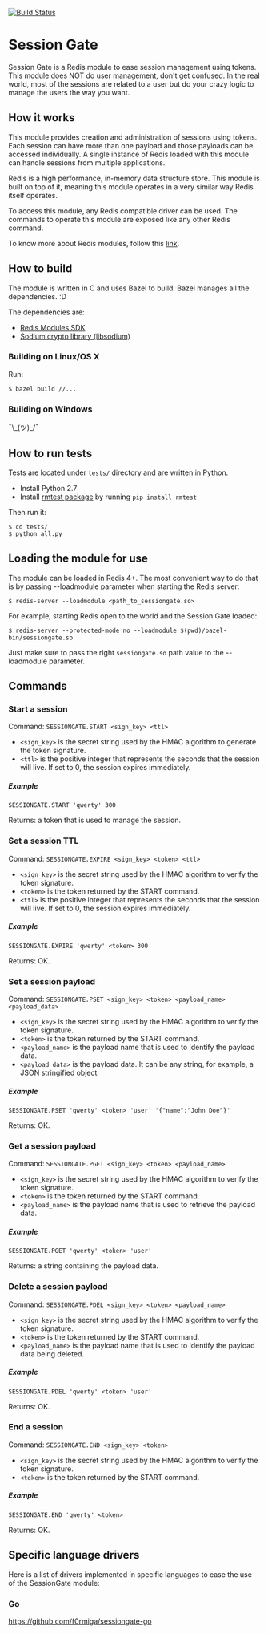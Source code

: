 [
![Build Status](https://travis-ci.org/f0rmiga/sessiongate.svg?branch=master)
](https://travis-ci.org/f0rmiga/sessiongate)

# Session Gate

Session Gate is a Redis module to ease session management using tokens. This module does NOT do user
management, don't get confused. In the real world, most of the sessions are related to a user but do
your crazy logic to manage the users the way you want.

## How it works

This module provides creation and administration of sessions using tokens. Each session can have
more than one payload and those payloads can be accessed individually. A single instance of Redis
loaded with this module can handle sessions from multiple applications.

Redis is a high performance, in-memory data structure store. This module is built on top of it,
meaning this module operates in a very similar way Redis itself operates.

To access this module, any Redis compatible driver can be used. The commands to operate this module
are exposed like any other Redis command.

To know more about Redis modules, follow this [link](http://antirez.com/news/106).

## How to build

The module is written in C and uses Bazel to build. Bazel manages all the dependencies. :D

The dependencies are:
- [Redis Modules SDK](https://github.com/RedisLabs/RedisModulesSDK)
- [Sodium crypto library (libsodium)](https://download.libsodium.org/doc/)

### Building on Linux/OS X

Run:

```
$ bazel build //...
```

### Building on Windows

¯\\\_(ツ)\_/¯

## How to run tests

Tests are located under `tests/` directory and are written in Python.

- Install Python 2.7
- Install [rmtest package](https://github.com/RedisLabs/rmtest) by running `pip install rmtest`

Then run it:
```
$ cd tests/
$ python all.py
```

## Loading the module for use

The module can be loaded in Redis 4+. The most convenient way to do that is by passing --loadmodule
parameter when starting the Redis server:

```
$ redis-server --loadmodule <path_to_sessiongate.so>
```

For example, starting Redis open to the world and the Session Gate loaded:
```
$ redis-server --protected-mode no --loadmodule $(pwd)/bazel-bin/sessiongate.so
```

Just make sure to pass the right `sessiongate.so` path value to the --loadmodule parameter.

## Commands

### Start a session

Command: `SESSIONGATE.START <sign_key> <ttl>`

- `<sign_key>` is the secret string used by the HMAC algorithm to generate the token signature.
- `<ttl>` is the positive integer that represents the seconds that the session will live. If set to
0, the session expires immediately.

##### Example
```
SESSIONGATE.START 'qwerty' 300
```

Returns: a token that is used to manage the session.

### Set a session TTL

Command: `SESSIONGATE.EXPIRE <sign_key> <token> <ttl>`

- `<sign_key>` is the secret string used by the HMAC algorithm to verify the token signature.
- `<token>` is the token returned by the START command.
- `<ttl>` is the positive integer that represents the seconds that the session will live. If set to
0, the session expires immediately.

##### Example
```
SESSIONGATE.EXPIRE 'qwerty' <token> 300
```

Returns: OK.

### Set a session payload

Command: `SESSIONGATE.PSET <sign_key> <token> <payload_name> <payload_data>`

- `<sign_key>` is the secret string used by the HMAC algorithm to verify the token signature.
- `<token>` is the token returned by the START command.
- `<payload_name>` is the payload name that is used to identify the payload data.
- `<payload_data>` is the payload data. It can be any string, for example, a JSON stringified
object.

##### Example
```
SESSIONGATE.PSET 'qwerty' <token> 'user' '{"name":"John Doe"}'
```

Returns: OK.

### Get a session payload

Command: `SESSIONGATE.PGET <sign_key> <token> <payload_name>`

- `<sign_key>` is the secret string used by the HMAC algorithm to verify the token signature.
- `<token>` is the token returned by the START command.
- `<payload_name>` is the payload name that is used to retrieve the payload data.

##### Example
```
SESSIONGATE.PGET 'qwerty' <token> 'user'
```

Returns: a string containing the payload data.

### Delete a session payload

Command: `SESSIONGATE.PDEL <sign_key> <token> <payload_name>`

- `<sign_key>` is the secret string used by the HMAC algorithm to verify the token signature.
- `<token>` is the token returned by the START command.
- `<payload_name>` is the payload name that is used to identify the payload data being deleted.

##### Example
```
SESSIONGATE.PDEL 'qwerty' <token> 'user'
```

Returns: OK.

### End a session

Command: `SESSIONGATE.END <sign_key> <token>`

- `<sign_key>` is the secret string used by the HMAC algorithm to verify the token signature.
- `<token>` is the token returned by the START command.

##### Example
```
SESSIONGATE.END 'qwerty' <token>
```

Returns: OK.

## Specific language drivers

Here is a list of drivers implemented in specific languages to ease the use of the SessionGate
module:

### Go

https://github.com/f0rmiga/sessiongate-go
